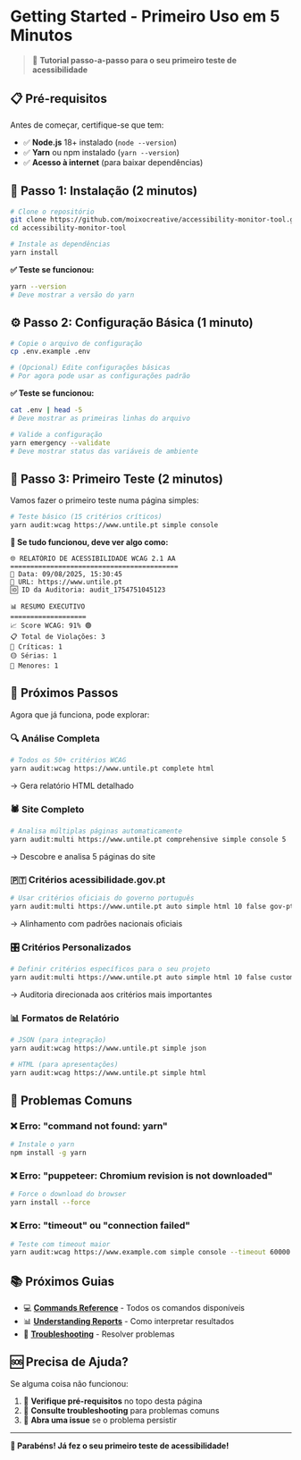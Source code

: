 # Getting Started - Primeiro Uso em 5 Minutos

> 🚀 **Tutorial passo-a-passo para o seu primeiro teste de acessibilidade**

## 📋 Pré-requisitos

Antes de começar, certifique-se que tem:
- ✅ **Node.js** 18+ instalado (`node --version`)
- ✅ **Yarn** ou npm instalado (`yarn --version`) 
- ✅ **Acesso à internet** (para baixar dependências)

## 🏁 Passo 1: Instalação (2 minutos)

```bash
# Clone o repositório
git clone https://github.com/moixocreative/accessibility-monitor-tool.git
cd accessibility-monitor-tool

# Instale as dependências
yarn install
```

**✅ Teste se funcionou:**
```bash
yarn --version
# Deve mostrar a versão do yarn
```

## ⚙️ Passo 2: Configuração Básica (1 minuto)

```bash
# Copie o arquivo de configuração
cp .env.example .env

# (Opcional) Edite configurações básicas
# Por agora pode usar as configurações padrão
```

**✅ Teste se funcionou:**
```bash
cat .env | head -5
# Deve mostrar as primeiras linhas do arquivo

# Valide a configuração
yarn emergency --validate
# Deve mostrar status das variáveis de ambiente
```

## 🧪 Passo 3: Primeiro Teste (2 minutos)

Vamos fazer o primeiro teste numa página simples:

```bash
# Teste básico (15 critérios críticos)
yarn audit:wcag https://www.untile.pt simple console
```

**🎉 Se tudo funcionou, deve ver algo como:**

```
🌐 RELATÓRIO DE ACESSIBILIDADE WCAG 2.1 AA
==========================================
📅 Data: 09/08/2025, 15:30:45
🔗 URL: https://www.untile.pt
🆔 ID da Auditoria: audit_1754751045123

📊 RESUMO EXECUTIVO
===================
📈 Score WCAG: 91% 🟢
📋 Total de Violações: 3
🔴 Críticas: 1
🟡 Sérias: 1
🔵 Menores: 1
```

## 🎯 Próximos Passos

Agora que já funciona, pode explorar:

### 🔍 **Análise Completa**
```bash
# Todos os 50+ critérios WCAG
yarn audit:wcag https://www.untile.pt complete html
```
→ Gera relatório HTML detalhado

### 🕷️ **Site Completo**
```bash
# Analisa múltiplas páginas automaticamente
yarn audit:multi https://www.untile.pt comprehensive simple console 5
```
→ Descobre e analisa 5 páginas do site

### 🇵🇹 **Critérios acessibilidade.gov.pt**
```bash
# Usar critérios oficiais do governo português
yarn audit:multi https://www.untile.pt auto simple html 10 false gov-pt
```
→ Alinhamento com padrões nacionais oficiais

### 🎛️ **Critérios Personalizados**
```bash
# Definir critérios específicos para o seu projeto
yarn audit:multi https://www.untile.pt auto simple html 10 false custom "1.1.1,1.4.3,2.1.1"
```
→ Auditoria direcionada aos critérios mais importantes

### 📊 **Formatos de Relatório**
```bash
# JSON (para integração)
yarn audit:wcag https://www.untile.pt simple json

# HTML (para apresentações)
yarn audit:wcag https://www.untile.pt simple html
```

## 🔧 Problemas Comuns

### ❌ **Erro: "command not found: yarn"**
```bash
# Instale o yarn
npm install -g yarn
```

### ❌ **Erro: "puppeteer: Chromium revision is not downloaded"**
```bash
# Force o download do browser
yarn install --force
```

### ❌ **Erro: "timeout" ou "connection failed"**
```bash
# Teste com timeout maior
yarn audit:wcag https://www.example.com simple console --timeout 60000
```

## 📚 Próximos Guias

- 💻 **[Commands Reference](commands.md)** - Todos os comandos disponíveis
- 📊 **[Understanding Reports](reports.md)** - Como interpretar resultados
- 🔧 **[Troubleshooting](troubleshooting.md)** - Resolver problemas

## 🆘 Precisa de Ajuda?

Se alguma coisa não funcionou:

1. 📖 **Verifique pré-requisitos** no topo desta página
2. 🔧 **Consulte troubleshooting** para problemas comuns
3. 💬 **Abra uma issue** se o problema persistir

---

**🎉 Parabéns! Já fez o seu primeiro teste de acessibilidade!**
